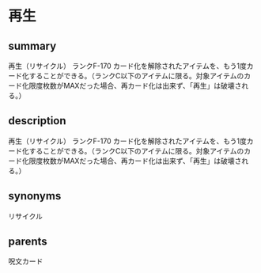 # 再生

## summary
再生（リサイクル）
ランクF-170
カード化を解除されたアイテムを、もう1度カード化することができる。（ランクC以下のアイテムに限る。対象アイテムのカード化限度枚数がMAXだった場合、再カード化は出来ず、「再生」は破壊される。）
## description
再生（リサイクル）
ランクF-170
カード化を解除されたアイテムを、もう1度カード化することができる。（ランクC以下のアイテムに限る。対象アイテムのカード化限度枚数がMAXだった場合、再カード化は出来ず、「再生」は破壊される。）
## synonyms
リサイクル
## parents
呪文カード
